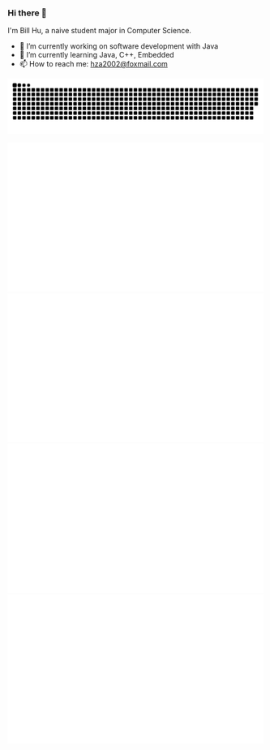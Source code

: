 ### Hi there 👋

I'm Bill Hu, a naive student major in Computer Science.

<!--
**hza2002/hza2002** is a ✨ _special_ ✨ repository because its `README.md` (this file) appears on your GitHub profile.

Here are some ideas to get you started:

- 🔭 I’m currently working on ...
- 🌱 I’m currently learning ...
- 👯 I’m looking to collaborate on ...
- 🤔 I’m looking for help with ...
- 💬 Ask me about ...
- 📫 How to reach me: ...
- 😄 Pronouns: ...
- ⚡ Fun fact: ...
-->
- 🔭 I’m currently working on software development with Java
- 🌱 I’m currently learning Java, C++, Embedded
- 📫 How to reach me: hza2002@foxmail.com

![](https://raw.githubusercontent.com/hza2002/hza2002/output/github-contribution-grid-snake.svg)

![](https://raw.githubusercontent.com/hza2002/github-stats/master/generated/overview.svg#gh-dark-mode-only)
![](https://raw.githubusercontent.com/hza2002/github-stats/master/generated/overview.svg#gh-light-mode-only)
![](https://raw.githubusercontent.com/hza2002/github-stats/master/generated/languages.svg#gh-dark-mode-only)
![](https://raw.githubusercontent.com/hza2002/github-stats/master/generated/languages.svg#gh-light-mode-only)
